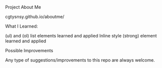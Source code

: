 
Project About Me

cgtysnsy.github.io/aboutme/

What I Learned:

(ul) and (ol) list elements learned and applied
Inline style (strong) element learned and applied

Possible Improvements

Any type of suggestions/improvements to this repo are always welcome.
